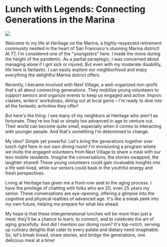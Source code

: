 # Lunch with Legends: Connecting Generations in the Marina

![](https://heritage-happenings.github.io/blog/images/2024-12-22-bay-francisco-view.jpg )

Welcome to my life at Heritage on the Marina, a highly-respected retirement community nestled in the heart of San Francisco's stunning Marina district! At 77, I'm considered one of the "youngsters" here. I made the move during the height of the pandemic. As a partial paraplegic, I was concerned about managing alone if I got sick or injured. But even with my moderate disability, life here is fantastic. I can easily explore our neighborhood and enjoy everything the delightful Marina district offers.

Recently, I became involved with Next Village, a well-organized non-profit that's all about connecting generations. They mobilize young volunteers to support seniors and organize events to keep us engaged and active. Improv classes, writers' workshops, dining out at local gems – I'm ready to dive into all the fantastic activities they offer!

But here's the thing: I see many of my neighbors at Heritage who aren't as fortunate. They're too frail or simply too advanced in age to venture out. Their world can become quite small, especially when it comes to interacting with younger people. And that's something I'm determined to change.

My idea? Simple yet powerful: Let's bring the generations together over lunch right here in our own dining room! I'm envisioning a program where we invite the engaged volunteers from Next Village to share a meal with our less mobile residents. Imagine the conversations, the stories swapped, the laughter shared! These young volunteers could gain invaluable insights into a life well-lived, while our seniors could bask in the youthful energy and fresh perspectives.

Living at Heritage has given me a front-row seat to the aging process. I have the privilege of chatting with folks who are 20, even 25 years my senior. These conversations are eye-opening, offering a glimpse into the cognitive and physical realities of advanced age. It's like a sneak peek into my own future, helping me prepare for what lies ahead.

My hope is that these intergenerational lunches will be more than just a meal; they'll be a chance to learn, to connect, and to celebrate the art of aging gracefully. And did I mention our dining room? It's top-notch, serving up culinary delights that cater to every palate and dietary need imaginable. So, let's break bread, share stories, and bridge the generations, one delicious meal at a time!
